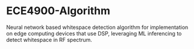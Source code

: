 # ECE4900-Algorithm
Neural network based whitespace detection algorithm for implementation on edge computing devices that use DSP, leveraging ML inferencing to detect whitespace in RF spectrum.
